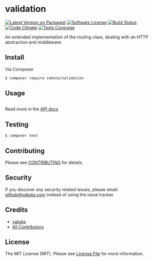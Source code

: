 # validation

[![Latest Version on Packagist][ico-version]][link-packagist]
[![Software License][ico-license]](LICENSE.md)
[![Build Status][ico-travis]][link-travis]
[![Code Climate][ico-cc]][link-cc]
[![Tests Coverage][ico-cc-coverage]][link-cc]

An extended implementation of the routing class, dealing with an HTTP abstraction and middleware.

## Install

Via Composer

``` bash
$ composer require vakata/validation
```

## Usage

``` php

```

Read more in the [API docs](docs/README.md)

## Testing

``` bash
$ composer test
```


## Contributing

Please see [CONTRIBUTING](CONTRIBUTING.md) for details.

## Security

If you discover any security related issues, please email github@vakata.com instead of using the issue tracker.

## Credits

- [vakata][link-author]
- [All Contributors][link-contributors]

## License

The MIT License (MIT). Please see [License File](LICENSE.md) for more information.

[ico-version]: https://img.shields.io/packagist/v/vakata/validation.svg?style=flat-square
[ico-license]: https://img.shields.io/badge/license-MIT-brightgreen.svg?style=flat-square
[ico-travis]: https://img.shields.io/travis/vakata/validation/master.svg?style=flat-square
[ico-scrutinizer]: https://img.shields.io/scrutinizer/coverage/g/vakata/validation.svg?style=flat-square
[ico-code-quality]: https://img.shields.io/scrutinizer/g/vakata/validation.svg?style=flat-square
[ico-downloads]: https://img.shields.io/packagist/dt/vakata/validation.svg?style=flat-square
[ico-cc]: https://img.shields.io/codeclimate/github/vakata/validation.svg?style=flat-square
[ico-cc-coverage]: https://img.shields.io/codeclimate/coverage/github/vakata/validation.svg?style=flat-square

[link-packagist]: https://packagist.org/packages/vakata/validation
[link-travis]: https://travis-ci.org/vakata/validation
[link-scrutinizer]: https://scrutinizer-ci.com/g/vakata/validation/code-structure
[link-code-quality]: https://scrutinizer-ci.com/g/vakata/validation
[link-downloads]: https://packagist.org/packages/vakata/validation
[link-author]: https://github.com/vakata
[link-contributors]: ../../contributors
[link-cc]: https://codeclimate.com/github/vakata/validation

